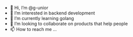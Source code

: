 - 👋 Hi, I’m @g-unior
- 👀 I’m interested in backend development
- 🌱 I’m currently learning golang
- 💞️ I’m looking to collaborate on products that help people
- 📫 How to reach me ...

<!---
g-unior/g-unior is a ✨ special ✨ repository because its `README.md` (this file) appears on your GitHub profile.
You can click the Preview link to take a look at your changes.
--->
